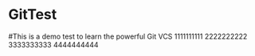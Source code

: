# GitTest
#This is a demo test to learn the powerful Git VCS
1111111111
2222222222
3333333333
4444444444
